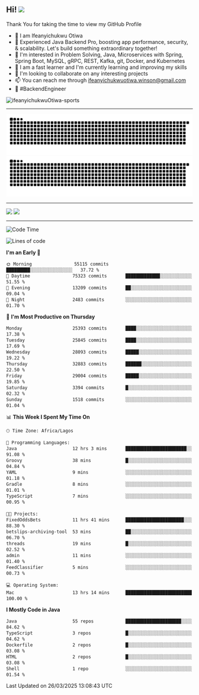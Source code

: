 <!-- BLOG-POST-LIST:START --><!-- BLOG-POST-LIST:END -->

## Hi! <img src="https://media.giphy.com/media/hvRJCLFzcasrR4ia7z/giphy.gif" width="4%"> 

Thank You for taking the time to view my GitHub Profile

- 👋 I am Ifeanyichukwu Otiwa
- 🚀 Experienced Java Backend Pro, boosting app performance, security, & scalability. Let's build something extraordinary together!
- 👀 I'm interested in Problem Solving, Java, Microservices with Spring, Spring Boot, MySQL, gRPC, REST, Kafka, git, Docker, and Kubernetes
- 🌱 I am a fast learner and I'm currently learning and improving my skills
- 💞️ I'm looking to collaborate on any interesting projects
- 📫 You can reach me through ifeanyichukwuotiwa.winson@gmail.com
- 🚀 #BackendEngineer

<p align="left" marginTop="10px"> <img src="https://komarev.com/ghpvc/?username=ifeanyichukwuOtiwa-sports&label=Profile%20views&color=0e75b6&style=for-the-badge" alt="ifeanyichukwuOtiwa-sports" /> </p>

***

<!--🐍📈SNAKEGRAPH / 🌐WEBSITE: https://github.com/Platane/snk -->
![github contribution grid snake animation](https://raw.githubusercontent.com/ifeanyichukwuOtiwa-sports/ifeanyichukwuOtiwa-sports/output/github-contribution-grid-snake-dark.svg#gh-dark-mode-only)![github contribution grid snake animation](https://raw.githubusercontent.com/ifeanyichukwuOtiwa-sports/ifeanyichukwuOtiwa-sports/output/github-contribution-grid-snake.svg#gh-light-mode-only)

***

<p float="left">
  <img float="left" src="https://github-readme-stats.vercel.app/api?username=ifeanyichukwuOtiwa-sports&count_private=true&include_all_commits=true&theme=react&show_icons=true" />
  <img float="right" src="https://github-readme-stats.vercel.app/api/top-langs/?username=ifeanyichukwuOtiwa-sports&layout=compact&show_icons=true&theme=react" /> 
</p>

***



<!--START_SECTION:waka-->
![Code Time](http://img.shields.io/badge/Code%20Time-3%2C571%20hrs%2014%20mins-blue)

![Lines of code](https://img.shields.io/badge/From%20Hello%20World%20I%27ve%20Written-42.4%20million%20lines%20of%20code-blue)

**I'm an Early 🐤** 

```text
🌞 Morning                55115 commits       █████████░░░░░░░░░░░░░░░░   37.72 % 
🌆 Daytime                75323 commits       █████████████░░░░░░░░░░░░   51.55 % 
🌃 Evening                13209 commits       ██░░░░░░░░░░░░░░░░░░░░░░░   09.04 % 
🌙 Night                  2483 commits        ░░░░░░░░░░░░░░░░░░░░░░░░░   01.70 % 
```
📅 **I'm Most Productive on Thursday** 

```text
Monday                   25393 commits       ████░░░░░░░░░░░░░░░░░░░░░   17.38 % 
Tuesday                  25845 commits       ████░░░░░░░░░░░░░░░░░░░░░   17.69 % 
Wednesday                28093 commits       █████░░░░░░░░░░░░░░░░░░░░   19.22 % 
Thursday                 32883 commits       ██████░░░░░░░░░░░░░░░░░░░   22.50 % 
Friday                   29004 commits       █████░░░░░░░░░░░░░░░░░░░░   19.85 % 
Saturday                 3394 commits        █░░░░░░░░░░░░░░░░░░░░░░░░   02.32 % 
Sunday                   1518 commits        ░░░░░░░░░░░░░░░░░░░░░░░░░   01.04 % 
```


📊 **This Week I Spent My Time On** 

```text
🕑︎ Time Zone: Africa/Lagos

💬 Programming Languages: 
Java                     12 hrs 3 mins       ███████████████████████░░   91.08 % 
Groovy                   38 mins             █░░░░░░░░░░░░░░░░░░░░░░░░   04.84 % 
YAML                     9 mins              ░░░░░░░░░░░░░░░░░░░░░░░░░   01.18 % 
Gradle                   8 mins              ░░░░░░░░░░░░░░░░░░░░░░░░░   01.01 % 
TypeScript               7 mins              ░░░░░░░░░░░░░░░░░░░░░░░░░   00.95 % 

🐱‍💻 Projects: 
FixedOddsBets            11 hrs 41 mins      ██████████████████████░░░   88.30 % 
betslips-archiving-tool  53 mins             ██░░░░░░░░░░░░░░░░░░░░░░░   06.70 % 
threads                  19 mins             █░░░░░░░░░░░░░░░░░░░░░░░░   02.52 % 
admin                    11 mins             ░░░░░░░░░░░░░░░░░░░░░░░░░   01.40 % 
FeedClassifier           5 mins              ░░░░░░░░░░░░░░░░░░░░░░░░░   00.73 % 

💻 Operating System: 
Mac                      13 hrs 14 mins      █████████████████████████   100.00 % 
```

**I Mostly Code in Java** 

```text
Java                     55 repos            █████████████████████░░░░   84.62 % 
TypeScript               3 repos             █░░░░░░░░░░░░░░░░░░░░░░░░   04.62 % 
Dockerfile               2 repos             █░░░░░░░░░░░░░░░░░░░░░░░░   03.08 % 
HTML                     2 repos             █░░░░░░░░░░░░░░░░░░░░░░░░   03.08 % 
Shell                    1 repo              ░░░░░░░░░░░░░░░░░░░░░░░░░   01.54 % 
```




 Last Updated on 26/03/2025 13:08:43 UTC
<!--END_SECTION:waka-->

<!--
<p align="center">
![trophy](https://github-profile-trophy.vercel.app/?username=ifeanyichukwuOtiwa-sports&theme=onedark) (https://github.com/ryo-ma/github-profile-trophy)
</p>
-->

<!---
ifeanyi-otiwa/ifeanyi-otiwa is a ✨ special ✨ repository because its `README.md` (this file) appears on your GitHub profile.
You can click the Preview link to take a look at your changes.
--->
